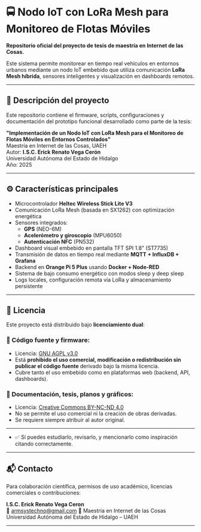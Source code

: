 # 🚍 Nodo IoT con LoRa Mesh para Monitoreo de Flotas Móviles

**Repositorio oficial del proyecto de tesis de maestría en Internet de las Cosas.**

Este sistema permite monitorear en tiempo real vehículos en entornos urbanos mediante un nodo IoT embebido que utiliza comunicación **LoRa Mesh híbrida**, sensores inteligentes y visualización en dashboards remotos.

---

## 🧠 Descripción del proyecto

Este repositorio contiene el firmware, scripts, configuraciones y documentación del prototipo funcional desarrollado como parte de la tesis:

**"Implementación de un Nodo IoT con LoRa Mesh para el Monitoreo de Flotas Móviles en Entornos Controlados"**  
Maestría en Internet de las Cosas, UAEH  
Autor: **I.S.C. Erick Renato Vega Cerón**  
Universidad Autónoma del Estado de Hidalgo  
Año: 2025

---

## ⚙️ Características principales

- Microcontrolador **Heltec Wireless Stick Lite V3**
- Comunicación LoRa Mesh (basada en SX1262) con optimización energética
- Sensores integrados:
  - **GPS** (NEO-6M)
  - **Acelerómetro y giroscopio** (MPU6050)
  - **Autenticación NFC** (PN532)
- Dashboard visual embebido en pantalla TFT SPI 1.8" (ST7735)
- Transmisión de datos en tiempo real mediante **MQTT + InfluxDB + Grafana**
- Backend en **Orange Pi 5 Plus** usando **Docker + Node-RED**
- Sistema de bajo consumo energético con modos sleep y deep sleep
- Logs locales, configuración remota vía LoRa y almacenamiento persistente

---

## 🔐 Licencia

Este proyecto está distribuido bajo **licenciamiento dual**:

### 🧠 Código fuente y firmware:
- Licencia: [GNU AGPL v3.0](https://www.gnu.org/licenses/agpl-3.0.html)  
- Está **prohibido el uso comercial, modificación o redistribución sin publicar el código fuente** derivado bajo la misma licencia.
- Cubre tanto el uso embebido como en plataformas web (backend, API, dashboards).

### 📄 Documentación, tesis, planos y gráficos:
- Licencia: [Creative Commons BY-NC-ND 4.0](https://creativecommons.org/licenses/by-nc-nd/4.0/)
- No se permite el uso comercial ni la creación de obras derivadas.
- Se requiere siempre atribuir al autor original.

---

- ✅ Sí puedes estudiarlo, revisarlo, y mencionarlo como inspiración citando correctamente.

---

## 📬 Contacto

Para colaboración científica, permisos de uso académico, licencias comerciales o contribuciones:

**I.S.C. Erick Renato Vega Ceron**  
📧 armsystechno@gmail.com
🏫 Maestría en Internet de las Cosas  
Universidad Autónoma del Estado de Hidalgo – UAEH


---
